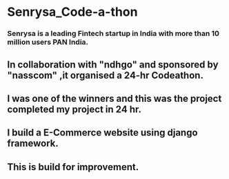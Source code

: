 # Senrysa_Code-a-thon
### Senrysa is a leading Fintech startup in India with more than 10 million users PAN India.
## In collaboration with "ndhgo" and sponsored by "nasscom" ,it organised a 24-hr Codeathon.
## I was one of the winners and this was the project completed my project in 24 hr.
## I build a E-Commerce website using django framework.
## This is build for improvement.
